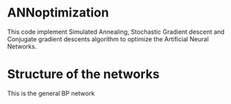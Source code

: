 # ANNoptimization
This code implement Simulated Annealing, Stochastic Gradient descent and 
Conjugate gradient descents algorithm to optimize the Artificial Neural Networks. 

# Structure of the networks
This is the general BP network

